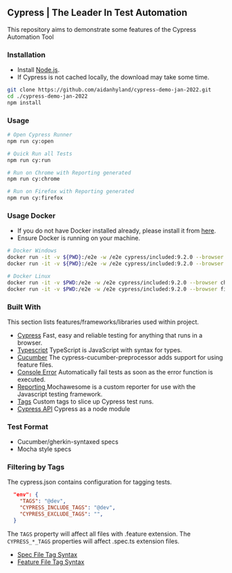 ## Cypress  | The Leader In Test Automation

This repository aims to demonstrate some features of the Cypress Automation Tool

### Installation

- Install [Node.js](https://nodejs.org/en/download/). 
- If Cypress is not cached locally, the download may take some time. 

```bash
git clone https://github.com/aidanhyland/cypress-demo-jan-2022.git
cd ./cypress-demo-jan-2022
npm install
```

### Usage

```bash
# Open Cypress Runner
npm run cy:open

# Quick Run all Tests
npm run cy:run

# Run on Chrome with Reporting generated
npm run cy:chrome

# Run on Firefox with Reporting generated
npm run cy:firefox
```

### Usage Docker

- If you do not have Docker installed already, please install it from [here](https://docs.docker.com/get-docker/).
- Ensure Docker is running on your machine.

```bash
# Docker Windows
docker run -it -v ${PWD}:/e2e -w /e2e cypress/included:9.2.0 --browser chrome
docker run -it -v ${PWD}:/e2e -w /e2e cypress/included:9.2.0 --browser firefox

# Docker Linux
docker run -it -v $PWD:/e2e -w /e2e cypress/included:9.2.0 --browser chrome
docker run -it -v $PWD:/e2e -w /e2e cypress/included:9.2.0 --browser firefox

```

### Built With
This section lists features/frameworks/libraries used within project. 

* [Cypress](https://cypress.io/) Fast, easy and reliable testing for anything that runs in a browser.
* [Typescript](https://docs.cypress.io/guides/tooling/typescript-support) TypeScript is JavaScript with syntax for types.
* [Cucumber](https://github.com/TheBrainFamily/cypress-cucumber-preprocessor) The cypress-cucumber-preprocessor adds support for using feature files.
* [Console Error](https://www.npmjs.com/package/cypress-fail-on-console-error) Automatically fail tests as soon as the error function is executed.
* [Reporting ](https://www.npmjs.com/package/mochawesome) Mochawesome is a custom reporter for use with the Javascript testing framework.
* [Tags](https://www.npmjs.com/package/cypress-tags) Custom tags to slice up Cypress test runs.
* [Cypress API](https://docs.cypress.io/guides/guides/module-api#cypress-run) Cypress as a node module

### Test Format
* Cucumber/gherkin-syntaxed specs
* Mocha style specs

### Filtering by Tags
The cypress.json contains configuration for tagging tests.

```json
  "env": {
    "TAGS": "@dev",
    "CYPRESS_INCLUDE_TAGS": "@dev",
    "CYPRESS_EXCLUDE_TAGS": "",
  }
``` 
The `TAGS` property will affect all files with .feature extension. The `CYPRESS_*_TAGS` properties will affect .spec.ts extension files.

- [Spec File Tag Syntax](https://www.npmjs.com/package/cypress-tags)
- [Feature File Tag Syntax](https://github.com/cucumber/cucumber/tree/master/tag-expressions)
